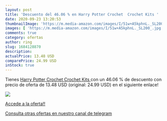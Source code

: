 ```yaml
---
layout: post
title: 'Descuento del 46.06 % en Harry Potter Crochet  Crochet Kits '
date: 2020-09-23 13:20:53
thumbnailImage: 'https://m.media-amazon.com/images/I/51w+A5kphnL._SL200_.jpg'
images: [ 'https://m.media-amazon.com/images/I/51w+A5kphnL._SL200_.jpg' ]
comments: true
category: ofertas
author: ring
slug: 1684128870
description:
actualPrice: 13.48 USD
comparePrice: 24.99 USD
inStock: true
---
```


Tienes [Harry Potter Crochet  Crochet Kits ](https://www.amazon.com/dp/1684128870/?tag=redken08-20) con un 46.06 % de descuento con precio de oferta de 13.48 USD (original: 24.99 USD) en el siguiente enlace!

[![](https://m.media-amazon.com/images/I/51w+A5kphnL._SL200_.jpg)](https://www.amazon.com/dp/1684128870/?tag=redken08-20)

[Accede a la oferta!!](https://www.amazon.com/dp/1684128870/?tag=redken08-20)

[Consulta otras ofertas en nuestro canal de telegram](https://t.me/s/ofertas25)
